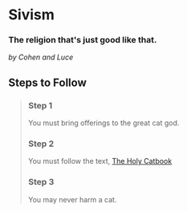 # Sivism

### The religion that's just good like that.

_by Cohen and Luce_

## Steps to Follow

> ### Step 1
>
> You must bring offerings to the great cat god.
>
> ### Step 2
>
> You must follow the text, [The Holy Catbook](/The-Holy-Catbook.mdx)
>
> ### Step 3
>
> You may never harm a cat.